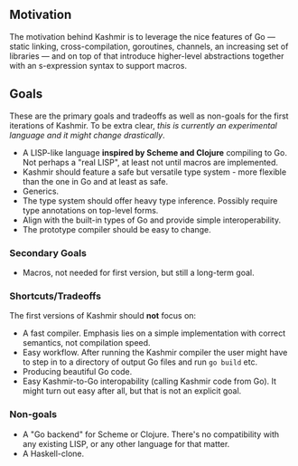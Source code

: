 ## Motivation

The motivation behind Kashmir is to leverage the nice features of Go
&mdash; static linking, cross-compilation, goroutines, channels, an
increasing set of libraries &mdash; and on top of that introduce
higher-level abstractions together with an s-expression syntax to
support macros.

## Goals

These are the primary goals and tradeoffs as well as non-goals for the
first iterations of Kashmir. To be extra clear, *this is currently an
experimental language and it might change drastically*.

* A LISP-like language **inspired by Scheme and Clojure** compiling to
  Go. Not perhaps a "real LISP", at least not until macros are
  implemented.
* Kashmir should feature a safe but versatile type system - more
  flexible than the one in Go and at least as safe.
* Generics.
* The type system should offer heavy type inference. Possibly require
  type annotations on top-level forms.
* Align with the built-in types of Go and provide simple
  interoperability.
* The prototype compiler should be easy to change.

### Secondary Goals

* Macros, not needed for first version, but still a long-term goal.

### Shortcuts/Tradeoffs

The first versions of Kashmir should **not** focus on:

* A fast compiler. Emphasis lies on a simple implementation with
  correct semantics, not compilation speed.
* Easy workflow. After running the Kashmir compiler the user might
  have to step in to a directory of output Go files and run `go build`
  etc.
* Producing beautiful Go code.
* Easy Kashmir-to-Go interopability (calling Kashmir code from Go). It
  might turn out easy after all, but that is not an explicit goal.

### Non-goals

* A "Go backend" for Scheme or Clojure. There's no compatibility with
  any existing LISP, or any other language for that matter.
* A Haskell-clone.
